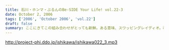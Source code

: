 ```yaml
---
title: 石川・ホンマ・ぶるんのBe-SIDE Your Life! vol.22-3
date: October 2, 2006
tags: ['2006', 'October 2006', 'vol.22']
draft: false
summary: ここにきてこの組み合わせがとっても新鮮。ある意味、スワッピングレイディオ。改編期ということでお許しを。（改編期というイイワケばっか！！）なにわともあれ、この倉庫スタジオの目と鼻の先でやる、石川大将の地上波放送。是非是非聴いてくださいませ。感想は、ビーサイ・・・と地上波にももちろん送ってね！！あと、オトモダチに勧めてほしーの。たくさんのヒトにドッチも聴いてほしーの。NAMAE
---
```


http://project-phi.ddo.jp/ishikawa/ishikawa022_3.mp3